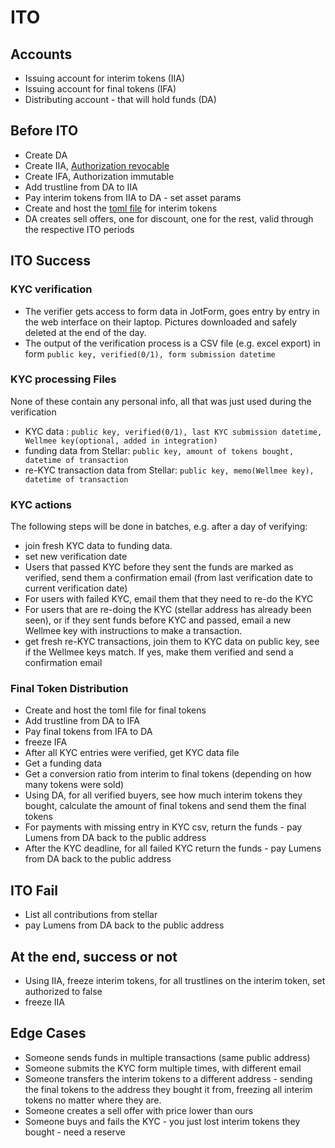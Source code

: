 # ITO

## Accounts
 * Issuing account for interim tokens (IIA)
 * Issuing account for final tokens  (IFA)
 * Distributing account - that will hold funds (DA)

## Before ITO
 * Create DA
 * Create IIA, [Authorization revocable](https://www.stellar.org/developers/guides/concepts/accounts.html#flags)
 * Create IFA, Authorization immutable
 * Add trustline from DA to IIA
 * Pay interim tokens from IIA to DA - set asset params
 * Create and host the [toml file](https://www.stellar.org/developers/guides/concepts/stellar-toml.html) for interim tokens
 * DA creates sell offers, one for discount, one for the rest, valid through the respective ITO periods

## ITO Success

### KYC verification
 * The verifier gets access to form data in JotForm, goes entry by entry in the web interface on their laptop. Pictures downloaded and safely deleted at the end of the day.
 * The output of the verification process is a CSV file (e.g. excel export) in form `public key, verified(0/1), form submission datetime`

### KYC processing Files
None of these contain any personal info, all that was just used during the verification
 * KYC data : `public key, verified(0/1), last KYC submission datetime, Wellmee key(optional, added in integration)`
 * funding data from Stellar: `public key, amount of tokens bought, datetime of transaction`
 * re-KYC transaction data from Stellar: `public key, memo(Wellmee key), datetime of transaction`

### KYC actions
The following steps will be done in batches, e.g. after a day of verifying: 
 * join fresh KYC data to funding data.
 * set new verification date
 * Users that passed KYC before they sent the funds are marked as verified, send them a confirmation email (from last verification date to current verification date)
 * For users with failed KYC, email them that they need to re-do the KYC
 * For users that are re-doing the KYC (stellar address has already been seen), or if they sent funds before KYC and passed, email a new Wellmee key with instructions to make a transaction. 
 * get fresh re-KYC transactions, join them to KYC data on public key, see if the Wellmee keys match. If yes, make them verified and send a confirmation email

### Final Token Distribution
 * Create and host the toml file for final tokens
 * Add trustline from DA to IFA
 * Pay final tokens from IFA to DA
 * freeze IFA
 * After all KYC entries were verified, get KYC data file
 * Get a funding data
 * Get a conversion ratio from interim to final tokens (depending on how many tokens were sold)
 * Using DA, for all verified buyers, see how much interim tokens they bought, calculate the amount of final tokens and send them the final tokens
 * For payments with missing entry in KYC csv, return the funds - pay Lumens from DA back to the public address
 * After the KYC deadline, for all failed KYC return the funds - pay Lumens from DA back to the public address

## ITO Fail
 * List all contributions from stellar
 * pay Lumens from DA back to the public address

## At the end, success or not
 * Using IIA, freeze interim tokens, for all trustlines on the interim token, set authorized to false
 * freeze IIA

## Edge Cases
 * Someone sends funds in multiple transactions (same public address)
 * Someone submits the KYC form multiple times, with different email
 * Someone transfers the interim tokens to a different address - sending the final tokens to the address they bought it from, freezing all interim tokens no matter where they are. 
 * Someone creates a sell offer with price lower than ours
 * Someone buys and fails the KYC - you just lost interim tokens they bought - need a reserve 




